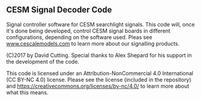 ## CESM Signal Decoder Code

Signal controller software for CESM searchlight signals. This code will, once it's done being developed, control CESM signal boards in different configurations, depending on the software used. Pleas see www.cescalemodels.com to learn more about our signalling products.

(C)2017 by David Cutting. Special thanks to Alex Shepard for his support in the development of the code.

This code is licensed under an Attribution-NonCommercial 4.0 International (CC BY-NC 4.0) license. Please see the license (included in the repository) and https://creativecommons.org/licenses/by-nc/4.0/ to learn more about what this means.
